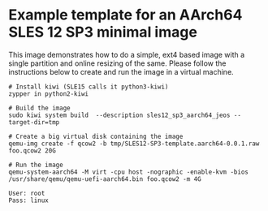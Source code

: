 # Example template for an AArch64 SLES 12 SP3 minimal image

This image demonstrates how to do a simple, ext4 based image with a single
partition and online resizing of the same. Please follow the instructions
below to create and run the image in a virtual machine.


    # Install kiwi (SLE15 calls it python3-kiwi)
    zypper in python2-kiwi
    
    # Build the image
    sudo kiwi system build  --description sles12_sp3_aarch64_jeos --target-dir=tmp
    
    # Create a big virtual disk containing the image
    qemu-img create -f qcow2 -b tmp/SLES12-SP3-template.aarch64-0.0.1.raw foo.qcow2 20G
    
    # Run the image
    qemu-system-aarch64 -M virt -cpu host -nographic -enable-kvm -bios /usr/share/qemu/qemu-uefi-aarch64.bin foo.qcow2 -m 4G
    
    User: root
    Pass: linux
